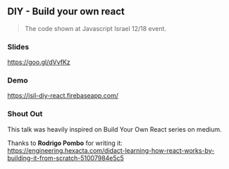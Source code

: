 DIY - Build your own react
---

> The code shown at Javascript Israel 12/18 event.

### Slides

https://goo.gl/dVvfKz

### Demo

https://jsil-diy-react.firebaseapp.com/

### Shout Out

This talk was heavily inspired on Build Your Own React series on medium.

Thanks to **Rodrigo Pombo** for writing it:  
https://engineering.hexacta.com/didact-learning-how-react-works-by-building-it-from-scratch-51007984e5c5
 
